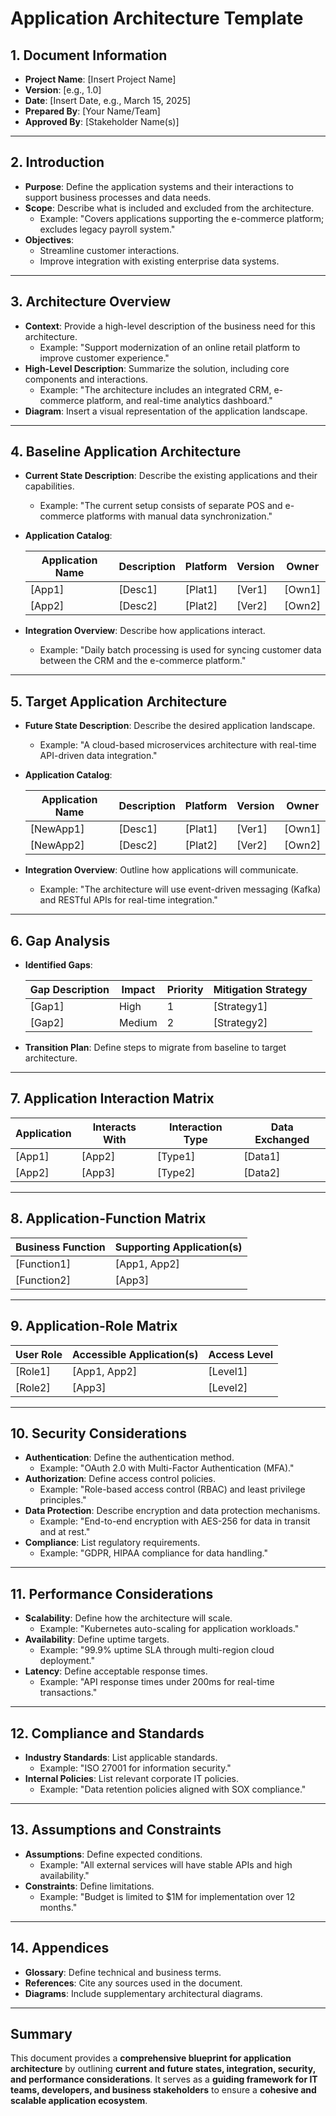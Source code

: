 # Application Architecture Template

## 1. Document Information

- **Project Name**: [Insert Project Name]
- **Version**: [e.g., 1.0]
- **Date**: [Insert Date, e.g., March 15, 2025]
- **Prepared By**: [Your Name/Team]
- **Approved By**: [Stakeholder Name(s)]

---

## 2. Introduction

- **Purpose**: Define the application systems and their interactions to support business processes and data needs.
- **Scope**: Describe what is included and excluded from the architecture.  
  - Example: "Covers applications supporting the e-commerce platform; excludes legacy payroll system."
- **Objectives**:
  - Streamline customer interactions.
  - Improve integration with existing enterprise data systems.

---

## 3. Architecture Overview

- **Context**: Provide a high-level description of the business need for this architecture.  
  - Example: "Support modernization of an online retail platform to improve customer experience."
- **High-Level Description**: Summarize the solution, including core components and interactions.  
  - Example: "The architecture includes an integrated CRM, e-commerce platform, and real-time analytics dashboard."
- **Diagram**: Insert a visual representation of the application landscape.

---

## 4. Baseline Application Architecture

- **Current State Description**: Describe the existing applications and their capabilities.  
  - Example: "The current setup consists of separate POS and e-commerce platforms with manual data synchronization."
- **Application Catalog**:

  | Application Name | Description | Platform | Version | Owner |
  |-----------------|-------------|----------|---------|-------|
  | [App1]          | [Desc1]     | [Plat1]  | [Ver1]  | [Own1] |
  | [App2]          | [Desc2]     | [Plat2]  | [Ver2]  | [Own2] |

- **Integration Overview**: Describe how applications interact.  
  - Example: "Daily batch processing is used for syncing customer data between the CRM and the e-commerce platform."

---

## 5. Target Application Architecture

- **Future State Description**: Describe the desired application landscape.  
  - Example: "A cloud-based microservices architecture with real-time API-driven data integration."
- **Application Catalog**:

  | Application Name | Description | Platform | Version | Owner |
  |-----------------|-------------|----------|---------|-------|
  | [NewApp1]       | [Desc1]     | [Plat1]  | [Ver1]  | [Own1] |
  | [NewApp2]       | [Desc2]     | [Plat2]  | [Ver2]  | [Own2] |

- **Integration Overview**: Outline how applications will communicate.  
  - Example: "The architecture will use event-driven messaging (Kafka) and RESTful APIs for real-time integration."

---

## 6. Gap Analysis

- **Identified Gaps**:

  | Gap Description | Impact | Priority | Mitigation Strategy |
  |-----------------|--------|----------|---------------------|
  | [Gap1]          | High   | 1        | [Strategy1]         |
  | [Gap2]          | Medium | 2        | [Strategy2]         |

- **Transition Plan**: Define steps to migrate from baseline to target architecture.

---

## 7. Application Interaction Matrix

  | Application | Interacts With | Interaction Type | Data Exchanged |
  |-------------|----------------|------------------|----------------|
  | [App1]      | [App2]         | [Type1]          | [Data1]        |
  | [App2]      | [App3]         | [Type2]          | [Data2]        |

---

## 8. Application-Function Matrix

  | Business Function | Supporting Application(s) |
  |-------------------|---------------------------|
  | [Function1]       | [App1, App2]              |
  | [Function2]       | [App3]                    |

---

## 9. Application-Role Matrix

  | User Role | Accessible Application(s) | Access Level |
  |-----------|---------------------------|--------------|
  | [Role1]   | [App1, App2]              | [Level1]     |
  | [Role2]   | [App3]                    | [Level2]     |

---

## 10. Security Considerations

- **Authentication**: Define the authentication method.  
  - Example: "OAuth 2.0 with Multi-Factor Authentication (MFA)."
- **Authorization**: Define access control policies.  
  - Example: "Role-based access control (RBAC) and least privilege principles."
- **Data Protection**: Describe encryption and data protection mechanisms.  
  - Example: "End-to-end encryption with AES-256 for data in transit and at rest."
- **Compliance**: List regulatory requirements.  
  - Example: "GDPR, HIPAA compliance for data handling."

---

## 11. Performance Considerations

- **Scalability**: Define how the architecture will scale.  
  - Example: "Kubernetes auto-scaling for application workloads."
- **Availability**: Define uptime targets.  
  - Example: "99.9% uptime SLA through multi-region cloud deployment."
- **Latency**: Define acceptable response times.  
  - Example: "API response times under 200ms for real-time transactions."

---

## 12. Compliance and Standards

- **Industry Standards**: List applicable standards.  
  - Example: "ISO 27001 for information security."
- **Internal Policies**: List relevant corporate IT policies.  
  - Example: "Data retention policies aligned with SOX compliance."

---

## 13. Assumptions and Constraints

- **Assumptions**: Define expected conditions.  
  - Example: "All external services will have stable APIs and high availability."
- **Constraints**: Define limitations.  
  - Example: "Budget is limited to $1M for implementation over 12 months."

---

## 14. Appendices

- **Glossary**: Define technical and business terms.
- **References**: Cite any sources used in the document.
- **Diagrams**: Include supplementary architectural diagrams.

---

## Summary

This document provides a **comprehensive blueprint for application architecture** by outlining **current and future states, integration, security, and performance considerations**. It serves as a **guiding framework for IT teams, developers, and business stakeholders** to ensure a **cohesive and scalable application ecosystem**.
